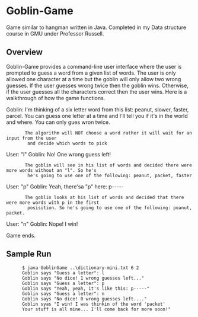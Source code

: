 # Goblin-Game
Game similar to hangman written in Java. 
Completed in my Data structure course in GMU under Professor Russell.

## Overview
Goblin-Game provides a command-line user interface where the user is prompted to guess a word from a given list of words. The user is only allowed one character at a time but the goblin will only allow two wrong guesses. If the user guesses wrong twice then the goblin wins. Otherwise, if the user guesses all the characters correct then the user wins. Here is a walkthrough of how the game functions.

Goblin:   I'm thinking of a six letter word from this list: peanut, slower, faster, parcel. 
          You can guess one letter at a time and I'll tell you if it's in the world and where. 
          You can only gues wron twice.
          
           The algorithm will NOT choose a word rather it will wait for an input from the user
            and decide which words to pick
User:     "l" 
Goblin:   No! One wrong guess left!
          
           The goblin will see in his list of words and decided there were more words without an "l". So he's
            he's going to use one of the following: peanut, packet, faster
            
User:     "p"
Goblin:   Yeah, there'sa "p" here: p-----

           The goblin looks at his list of words and decided that there were more words with p in the first
            posisition. So he's going to use one of the following: peanut, packet.
            
User:     "n"
Goblin:   Nope! I win!

Game ends.

## Sample Run

          $ java GoblinGame ..\dictionary-mini.txt 6 2
          Goblin says "Guess a letter": l
          Goblin says "No dice! 1 wrong guesses left..."
          Goblin says "Guess a letter": p
          Goblin says "Yeah, yeah, it's like this: p-----"
          Goblin says "Guess a letter": n
          Goblin says "No dice! 0 wrong guesses left...."
          Goblin syas "I win! I was thinkin of the word 'packet'
          Your stuff is all mine... I'll come back for more soon!"

